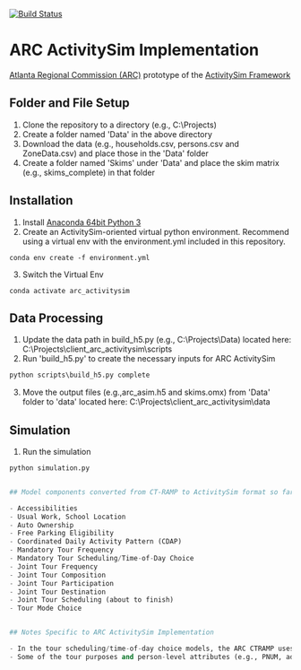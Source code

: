 [![Build Status](https://travis-ci.org/wsp-sag/client_arc_activitysim.svg?branch=master)](https://travis-ci.org/wsp-sag/client_arc_activitysim)
# ARC ActivitySim Implementation
[Atlanta Regional Commission (ARC)](https://atlantaregional.org/) prototype of the [ActivitySim Framework](http://activitysim.org/)


## Folder and File Setup

1. Clone the repository to a directory (e.g., C:\Projects)
2. Create a folder named 'Data' in the above directory
3. Download the data (e.g., households.csv, persons.csv and ZoneData.csv) and place those in the 'Data' folder
4. Create a folder named 'Skims' under 'Data' and place the skim matrix (e.g., skims_complete) in that folder


## Installation

1. Install [Anaconda 64bit Python 3](https://www.anaconda.com/distribution/)
2. Create an ActivitySim-oriented virtual python environment. Recommend using a virtual env with the environment.yml included in this repository.
```
conda env create -f environment.yml
```
3. Switch the Virtual Env
```
conda activate arc_activitysim
```

## Data Processing

1. Update the data path in build_h5.py (e.g., C:\Projects\Data) located here: C:\Projects\client_arc_activitysim\scripts   
2. Run 'build_h5.py' to create the necessary inputs for ARC ActivitySim

```python
python scripts\build_h5.py complete
```
3. Move the output files (e.g.,arc_asim.h5 and skims.omx) from 'Data' folder to 'data' located here: C:\Projects\client_arc_activitysim\data


## Simulation

1. Run the simulation

```python
python simulation.py


## Model components converted from CT-RAMP to ActivitySim format so far:

- Accessibilities
- Usual Work, School Location
- Auto Ownership
- Free Parking Eligibility
- Coordinated Daily Activity Pattern (CDAP)
- Mandatory Tour Frequency
- Mandatory Tour Scheduling/Time-of-Day Choice
- Joint Tour Frequency
- Joint Tour Composition
- Joint Tour Participation
- Joint Tour Destination
- Joint Tour Scheduling (about to finish)
- Tour Mode Choice


## Notes Specific to ARC ActivitySim Implementation

- In the tour scheduling/time-of-day choice models, the ARC CTRAMP uses 30-minute time windows, but the MTC ActivitySim implementation uses 1-hour time windows. To incorporate 30-minute time windows in the ARC implementation, the codes were modified and appropriate changes were made in the model expression files.
- Some of the tour purposes and person-level attributes (e.g., PNUM, adult) were hard-coded in the MTC ActivitySim implementation. Since the code modification requires a decent amount of work, instead of modifying the code, some additional variables and columns were created/added to the data and model expression files in order to match with the hard-coded tour purposes and person-level attributes.

